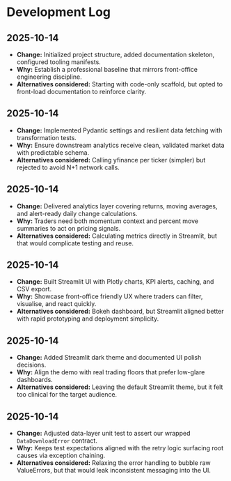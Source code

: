 # Development Log

## 2025-10-14
- **Change:** Initialized project structure, added documentation skeleton, configured tooling manifests.
- **Why:** Establish a professional baseline that mirrors front-office engineering discipline.
- **Alternatives considered:** Starting with code-only scaffold, but opted to front-load documentation to reinforce clarity.

## 2025-10-14
- **Change:** Implemented Pydantic settings and resilient data fetching with transformation tests.
- **Why:** Ensure downstream analytics receive clean, validated market data with predictable schema.
- **Alternatives considered:** Calling yfinance per ticker (simpler) but rejected to avoid N+1 network calls.

## 2025-10-14
- **Change:** Delivered analytics layer covering returns, moving averages, and alert-ready daily change calculations.
- **Why:** Traders need both momentum context and percent move summaries to act on pricing signals.
- **Alternatives considered:** Calculating metrics directly in Streamlit, but that would complicate testing and reuse.

## 2025-10-14
- **Change:** Built Streamlit UI with Plotly charts, KPI alerts, caching, and CSV export.
- **Why:** Showcase front-office friendly UX where traders can filter, visualise, and react quickly.
- **Alternatives considered:** Bokeh dashboard, but Streamlit aligned better with rapid prototyping and deployment simplicity.

## 2025-10-14
- **Change:** Added Streamlit dark theme and documented UI polish decisions.
- **Why:** Align the demo with real trading floors that prefer low-glare dashboards.
- **Alternatives considered:** Leaving the default Streamlit theme, but it felt too clinical for the target audience.

## 2025-10-14
- **Change:** Adjusted data-layer unit test to assert our wrapped `DataDownloadError` contract.
- **Why:** Keeps test expectations aligned with the retry logic surfacing root causes via exception chaining.
- **Alternatives considered:** Relaxing the error handling to bubble raw ValueErrors, but that would leak inconsistent messaging into the UI.
